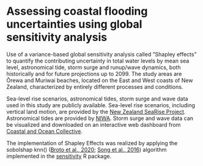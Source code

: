 # Assessing coastal flooding uncertainties using global sensitivity analysis
Use of a variance-based global sensitivity analysis called ”Shapley effects” to quantify the contributing uncertainty in total water levels by mean sea level, astronomical tide, storm surge and runup/wave dynamics, both historically and for future projections up to 2099. The study areas are Ōrewa and Muriwai beaches, located on the East and West coasts of New Zealand, characterized by entirely different processes and conditions.

Sea-level rise scenarios, astronomical tides, storm surge and wave data used in this study are publicly available. Sea-level rise scenarios, including vertical land motion, are provided by the [New Zealand SeaRise Project](https://www.searise.nz/). Astronomical tides are provided by [NIWA](https://tides.niwa.co.nz/). Storm surge and wave data can be visualized and downloaded on an interactive web dashboard from [Coastal and Ocean Collective](https://coastalhub.science/data). 

The implementation of Shapley Effects was realized by applying the sobolshap knn() ([Broto et al., 2020](https://epubs.siam.org/doi/10.1137/18M1234631); [Song et al., 2016](https://epubs.siam.org/doi/10.1137/15M1048070)) algorithm implemented in the [sensitivity](https://cran.r-project.org/web/packages/sensitivity/index.html) R package.
